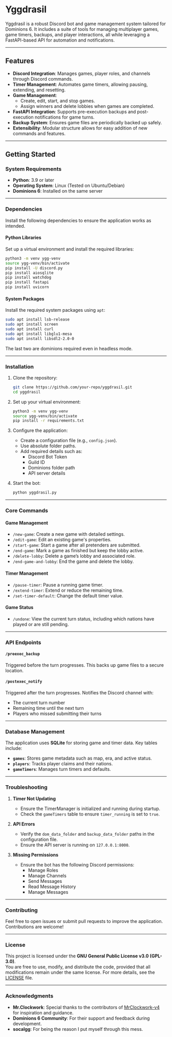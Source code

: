 
# **Yggdrasil**

Yggdrasil is a robust Discord bot and game management system tailored for Dominions 6. It includes a suite of tools for managing multiplayer games, game timers, backups, and player interactions, all while leveraging a FastAPI-based API for automation and notifications.

---

## **Features**
- **Discord Integration**: Manages games, player roles, and channels through Discord commands.
- **Timer Management**: Automates game timers, allowing pausing, extending, and resetting.
- **Game Management**:
  - Create, edit, start, and stop games.
  - Assign winners and delete lobbies when games are completed.
- **FastAPI Integration**: Supports pre-execution backups and post-execution notifications for game turns.
- **Backup System**: Ensures game files are periodically backed up safely.
- **Extensibility**: Modular structure allows for easy addition of new commands and features.

---

## **Getting Started**

### **System Requirements**
- **Python**: 3.9 or later
- **Operating System**: Linux (Tested on Ubuntu/Debian)
- **Dominions 6**: Installed on the same server

---

### **Dependencies**
Install the following dependencies to ensure the application works as intended.

#### **Python Libraries**
Set up a virtual environment and install the required libraries:
```bash
python3 -m venv ygg-venv
source ygg-venv/bin/activate
pip install -U discord.py
pip install aiosqlite
pip install watchdog
pip install fastapi
pip install uvicorn
```

#### **System Packages**
Install the required system packages using `apt`:
```bash
sudo apt install lsb-release
sudo apt install screen
sudo apt install curl
sudo apt install libglu1-mesa
sudo apt install libsdl2-2.0-0
```
The last two are dominions required even in headless mode. 

---

### **Installation**
1. Clone the repository:
   ```bash
   git clone https://github.com/your-repo/yggdrasil.git
   cd yggdrasil
   ```

2. Set up your virtual environment:
   ```bash
   python3 -m venv ygg-venv
   source ygg-venv/bin/activate
   pip install -r requirements.txt
   ```

3. Configure the application:
   - Create a configuration file (e.g., `config.json`).
   - Use absolute folder paths.
   - Add required details such as:
     - Discord Bot Token
     - Guild ID
     - Dominions folder path
     - API server details

4. Start the bot:
   ```bash
   python yggdrasil.py
   ```

---

### **Core Commands**
#### **Game Management**
- `/new-game`: Create a new game with detailed settings.
- `/edit-game`: Edit an existing game's properties.
- `/start-game`: Start a game after all pretenders are submitted.
- `/end-game`: Mark a game as finished but keep the lobby active.
- `/delete-lobby`: Delete a game’s lobby and associated role.
- `/end-game-and-lobby`: End the game and delete the lobby.

#### **Timer Management**
- `/pause-timer`: Pause a running game timer.
- `/extend-timer`: Extend or reduce the remaining time.
- `/set-timer-default`: Change the default timer value.

#### **Game Status**
- `/undone`: View the current turn status, including which nations have played or are still pending.

---

### **API Endpoints**
#### `/preexec_backup`
Triggered before the turn progresses. This backs up game files to a secure location.

#### `/postexec_notify`
Triggered after the turn progresses. Notifies the Discord channel with:
- The current turn number
- Remaining time until the next turn
- Players who missed submitting their turns

---

### **Database Management**
The application uses **SQLite** for storing game and timer data. Key tables include:
- **`games`**: Stores game metadata such as map, era, and active status.
- **`players`**: Tracks player claims and their nations.
- **`gameTimers`**: Manages turn timers and defaults.

---

### **Troubleshooting**
1. **Timer Not Updating**
   - Ensure the TimerManager is initialized and running during startup.
   - Check the `gameTimers` table to ensure `timer_running` is set to `true`.

2. **API Errors**
   - Verify the `dom_data_folder` and `backup_data_folder` paths in the configuration file.
   - Ensure the API server is running on `127.0.0.1:8000`.

3. **Missing Permissions**
   - Ensure the bot has the following Discord permissions:
     - Manage Roles
     - Manage Channels
     - Send Messages
     - Read Message History
     - Manage Messages

---

### **Contributing**
Feel free to open issues or submit pull requests to improve the application. Contributions are welcome! 

---

### **License**
This project is licensed under the **GNU General Public License v3.0 (GPL-3.0)**.  
You are free to use, modify, and distribute the code, provided that all modifications remain under the same license. For more details, see the [LICENSE](LICENSE) file.

---

### **Acknowledgments**
- **Mr.Clockwork**: Special thanks to the contributors of [MrClockwork-v4](https://github.com/Drithyl/MrClockwork-v4) for inspiration and guidance.
- **Dominions 6 Community**: For their support and feedback during development.
- **socalgg**: For being the reason I put myself through this mess.
